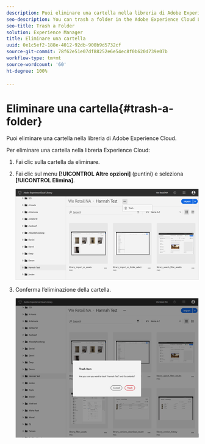 ```yaml
---
description: Puoi eliminare una cartella nella libreria di Adobe Experience Cloud.
seo-description: You can trash a folder in the Adobe Experience Cloud Library.
seo-title: Trash a Folder
solution: Experience Manager
title: Eliminare una cartella
uuid: 0e1c5ef2-188e-4012-92db-900b9d5732cf
source-git-commit: 78f62e51e07df88252e6e54ec8f0b620d739e07b
workflow-type: tm+mt
source-wordcount: '60'
ht-degree: 100%

---
```



# Eliminare una cartella{#trash-a-folder}

Puoi eliminare una cartella nella libreria di Adobe Experience Cloud.

Per eliminare una cartella nella libreria Experience Cloud:

1. Fai clic sulla cartella da eliminare.
1. Fai clic sul menu **[!UICONTROL Altre opzioni]** (puntini) e seleziona **[!UICONTROL Elimina]**.

   ![](assets/library_folder_trash.png)

1. Conferma l’eliminazione della cartella.

   ![](assets/library_folder_trash_confirm.png)

